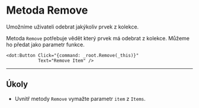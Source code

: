 ﻿---
Title: Metoda Remove
Moniker: remove-method
CodeTask:
    Path: 50_remove_method.csharp.csx
    Default: ToDoViewModel_50.cs
    Correct: ToDoViewModel_60.cs
---

# Metoda Remove

Umožníme uživateli odebrat jakýkoliv prvek z kolekce.

Metoda `Remove` potřebuje vědět který prvek má odebrat z kolekce. Můžeme ho předat jako parametr funkce.

```dothtml
<dot:Button Click="{command: _root.Remove(_this)}"
            Text="Remove Item" />
```

---

## Úkoly

- Uvnitř metody `Remove` vymažte parametr `item` z `Items`.
